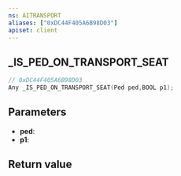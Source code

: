 ```yaml
---
ns: AITRANSPORT
aliases: ["0xDC44F405A6B98D03"]
apiset: client
---
```

## _IS_PED_ON_TRANSPORT_SEAT

```c
// 0xDC44F405A6B98D03
Any _IS_PED_ON_TRANSPORT_SEAT(Ped ped,BOOL p1);
```


## Parameters
* **ped**:
* **p1**:

## Return value
